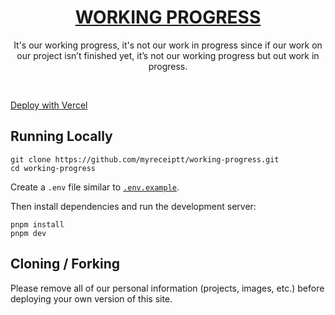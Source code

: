 <div align="center">
    <a href="https://wp.straight-line.org"><h1 align="center">WORKING PROGRESS</h1></a>

It's our working progress, it's not our work in progress since if our work on our project isn’t finished yet, it’s not our working progress but out work in progress.

</div>

<br/>


[Deploy with Vercel](https://vercel.com/new/prof-nota/clone?teamCreateStatus=hidden&demo-title=Prof.+NOTA%27s+Working+Progress&demo-description=It%27s%20my%20working%20progress,%20it%27s%20not%20my%20work%20in%20progress%20since%20if%20my%20work%20on%20my%20project%20isn%E2%80%99t%20finished%20yet,%20it%E2%80%99s%20not%20my%20%E2%80%9Cworking%20progress%E2%80%9D%20but%20my%20%E2%80%9Cwork%20in%20progress.%E2%80%9D&demo-url=https%3A%2F%2Fwp.straight-line.org%2F&demo-image=https://prompt.straight-line.org/prof-nota-v.1.20.jpg&project-name=Prof.+NOTA's+Working+Progress&repository-name=working-progress&repository-url=https%3A%2F%2Fgithub.com%2Fmyreceiptt%2Fworking-progress&teamSlug=clone)

## Running Locally


```sh-session
git clone https://github.com/myreceiptt/working-progress.git
cd working-progress
```


Create a `.env` file similar to [`.env.example`](https://github.com/myreceiptt/working-progress/blob/main/.env.example).

Then install dependencies and run the development server:
```sh-session
pnpm install
pnpm dev
```


## Cloning / Forking

Please remove all of our personal information (projects, images, etc.) before deploying your own version of this site.
